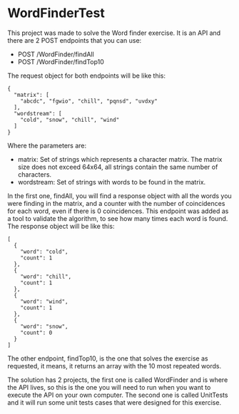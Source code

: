 # WordFinderTest
 This project was made to solve the Word finder exercise. It is an API and there are 2 POST endpoints that you can use:

- POST /WordFinder/findAll
- POST /WordFinder/findTop10 

The request object for both endpoints will be like this:

```
{
  "matrix": [
    "abcdc", "fgwio", "chill", "pqnsd", "uvdxy"
  ],
  "wordstream": [
    "cold", "snow", "chill", "wind"
  ]
}
```
Where the parameters are:
- matrix: Set of strings which represents a character matrix. The matrix size does not exceed 64x64, all strings contain the same number of characters.
- wordstream: Set of strings with words to be found in the matrix.
  
  
In the first one, findAll, you will find a response object with all the words you were finding in the matrix, and a counter with the number of coincidences for each word, even if there is 0 coincidences. This endpoint was added as a tool to validate the algorithm, to see how many times each word is found. The response object will be like this:
```
[
  {
    "word": "cold",
    "count": 1
  },
  {
    "word": "chill",
    "count": 1
  },
  {
    "word": "wind",
    "count": 1
  },
  {
    "word": "snow",
    "count": 0
  }
]
```

The other endpoint, findTop10, is the one that solves the exercise as requested, it means, it returns an array with the 10 most repeated words.

The solution has 2 projects, the first one is called WordFinder and is where the API lives, so this is the one you will need to run when you want to execute the API on your own computer. The second one is called UnitTests and it will run some unit tests cases that were designed for this exercise.

